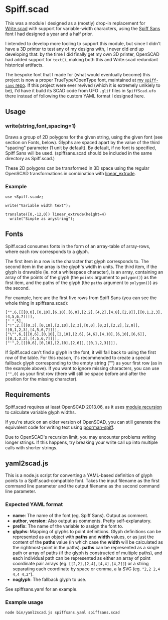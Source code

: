 # Spiff.scad

This was a module I designed as a (mostly) drop-in replacement for [Write.scad](https://www.thingiverse.com/thing:16193) with support for variable-width characters, using the [Spiff Sans](https://www.thingiverse.com/thing:13347) font I had designed a year and a half prior.

I intended to develop more tooling to support this module, but since I didn't have a 3D printer to test any of my designs with, I never did end up developing that: by the time I did finally get my own 3D printer, OpenSCAD had added support for `text()`, making both this and Write.scad redundant historical artifacts.

The bespoke font that I made for (what would eventually become) this project is now a proper TrueType/OpenType font, maintained at [my `spiff-sans` repo](https://github.com/stuartpb/spiff-sans). If this project were ever revived (which it is extremely unlkiely to be), I'd have it build its SCAD code from UFO `.glif` files in `SpiffScad.ufo` there instead of following the custom YAML format I designed here.

## Usage

### write(string,font,spacing=1)

Draws a group of 2D polygons for the given string, using the given font (see
section on Fonts, below). Glyphs are spaced apart by the value of the third
"spacing" parameter (1 unit by default). By default, if no font is specified,
Spiff Sans will be used. (spiffsans.scad should be included in the same directory
as Spiff.scad.)

These 2D polygons can be transformed in 3D space using the regular OpenSCAD
transformations in combination with [linear_extrude][].

[linear_extrude]: http://en.wikibooks.org/wiki/OpenSCAD_User_Manual/Using_the_2D_Subsystem#2D_to_3D_Extrusion

### Example

    use <Spiff.scad>;

    write("Variable width text");

    translate([0,-12,0]) linear_extrude(height=4)
      write("Simple as anystring");

## Fonts

Spiff.scad consumes fonts in the form of an array-table of array-rows, where
each row corresponds to a glyph.

The first item in a row is the character that glyph corresponds to. The second
item in the array is the glyph's width in units. The third item, if the glyph
is drawable (ie. not a whitespace character), is an array, containing an array
of the points of the glyph (the `points` argument to `polygon()`) as the first
item, and the paths of the glyph (the `paths` argument to `polygon()`) as the
second.

For example, here are the first five rows from Spiff Sans (you can see the
whole thing in spiffsans.scad):

    ["",6,[[[0,0],[0,10],[6,10],[6,0],[2,2],[4,2],[4,8],[2,8]],[[0,1,2,3],[4,5,6,7]]]],
    [" ",5],
    ["!",2,[[[0,3],[0,10],[2,10],[2,3],[0,0],[0,2],[2,2],[2,0]],[[0,1,2,3],[4,5,6,7]]]],
    ["\"",6,[[[0,6],[0,10],[2,10],[2,6],[4,6],[4,10],[6,10],[6,6]],[[0,1,2,3],[4,5,6,7]]]],
    ["'",2,[[[0,6],[0,10],[2,10],[2,6]],[[0,1,2,3]]]],

If Spiff.scad can't find a glyph in the font, it will fall back to using the
first row of the table. For this reason, it's recommended to create a special
fallback glyph corresponding to the empty string ("") as your first row (as in
the example above). If you want to ignore missing characters, you can use
`["",0]` as your first row (there will still be space before and after the
position for the missing character).

## Requirements

Spiff.scad requires at least OpenSCAD 2013.06, as it uses
[module recursion][1] to calculate variable glyph widths.

[1]: https://github.com/openscad/openscad/blob/openscad-2013.06/RELEASE_NOTES

If you're stuck on an older version of OpenSCAD, you can still generate the
equivalent code for writing text using
[poorman-spiff](https://github.com/stuartpb/poorman-spiff).

Due to OpenSCAD's recursion limit, you may encounter problems writing longer
strings. If this happens, try breaking your write call up into multiple calls
with shorter strings.

## yaml2scad.js

This is a node.js script for converting a YAML-based definition of glyph points to a
Spiff.scad-compatible font. Takes the input filename as the first command line
parameter and the output filename as the second command line parameter.

### Expected YAML format

- **name**: The name of the font (eg. Spiff Sans). Output as comment.
- **author**, **version**: Also output as comments. Pretty self-explanatory.
- **prefix**: The name of the variable to assign the font to.
- **glyphs**: Mapping of glyphs to point definitions. Glyph definitions can be
  represented as an object with **paths** and **width** values, or as just the
  content of the **paths** value (in which case the **width** will be
  calculated as the rightmost-point in the paths). **paths** can be represented
  as a single path or array of paths (if the glyph is constructed of multiple
  paths), and each individual path can be represented as either an array of
  point coordinate pair arrays (eg. `[[2,2],[2,4],[4,4],[4,2]]`) or a string
  separating each coordinate by space or comma, a la SVG (eg.
  `"2,2 2,4 4,4 4,2"`). 
- **noglyph**: The fallback glyph to use.

See spiffsans.yaml for an example.

### Example usage

    node bin/yaml2scad.js spiffsans.yaml spiffsans.scad
